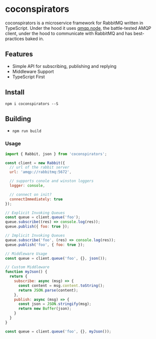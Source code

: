 # coconspirators
coconspirators is a microservice framework for RabbitMQ written in TypeScript. Under the hood it uses 
[qmqp.node](https://github.com/squaremo/amqp.node), the battle-tested AMQP client, under the hood to communicate 
with RabbitMQ and has best-practices baked in.

## Features
- Simple API for subscribing, publishing and replying
- Middleware Support
- TypeScript First

## Install
`npm i coconspirators --S`

## Building
- `npm run build`

### Usage
```javascript
import { Rabbit, json } from 'coconspirators';

const client = new Rabbit({
  // url of the rabbit server
  url: 'amqp://rabbitmq:5672',

  // supports conole and winston loggers
  logger: console,

  // connect on init?
  connectImmediately: true
});

// Explicit Invoking Queues
const queue = client.queue('foo');
queue.subscribe((res) => console.log(res));
queue.publish({ foo: true });

// Implicit Invoking Queues
queue.subscribe('foo', (res) => console.log(res));
queue.publish('foo', { foo: true });

// Middleware Usage
const queue = client.queue('foo', {}, json());

// Custom Middleware
function myJson() {
  return {
    subscribe: async (msg) => {
      const content = msg.content.toString();
      return JSON.parse(content);
    },
    publish: async (msg) => {
      const json = JSON.stringify(msg);
      return new Buffer(json);
    }
  }
}

const queue = client.queue('foo', {}, myJson());
```
